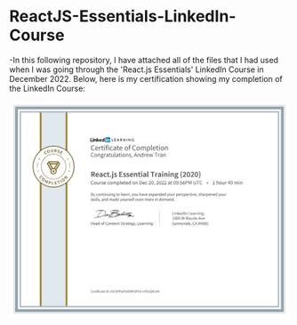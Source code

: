 # ReactJS-Essentials-LinkedIn-Course

-In this following repository, I have attached all of the files that I had used when I was going through the 'React.js Essentials' LinkedIn Course in December 2022. Below, here is my certification showing my completion of the LinkedIn Course: 

<div align="center">
  <img src="./ReactJS-Essential-Training-Certificate-of-Completion-2020.pdf" alt="Andrew Tran - React.js Essentials LinkedIn Course Certification of Completion"/>
</div>
